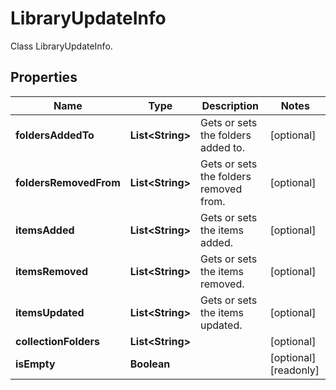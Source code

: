 

# LibraryUpdateInfo

Class LibraryUpdateInfo.

## Properties

| Name | Type | Description | Notes |
|------------ | ------------- | ------------- | -------------|
|**foldersAddedTo** | **List&lt;String&gt;** | Gets or sets the folders added to. |  [optional] |
|**foldersRemovedFrom** | **List&lt;String&gt;** | Gets or sets the folders removed from. |  [optional] |
|**itemsAdded** | **List&lt;String&gt;** | Gets or sets the items added. |  [optional] |
|**itemsRemoved** | **List&lt;String&gt;** | Gets or sets the items removed. |  [optional] |
|**itemsUpdated** | **List&lt;String&gt;** | Gets or sets the items updated. |  [optional] |
|**collectionFolders** | **List&lt;String&gt;** |  |  [optional] |
|**isEmpty** | **Boolean** |  |  [optional] [readonly] |



